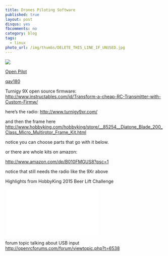 ```yaml
---
title: Drones Piloting Software
published: true
layout: post
disqus: yes
fbcomments: no
category: blog
tags: 
  - linux
photo_url: /img/thumbs/DELETE_THIS_LINE_IF_UNUSED.jpg
---
```


![](/img/PICTURE_EXAMPLE.jpg)

[Open Pilot](https://www.openpilot.org/)


[qav180](http://www.getfpv.com/multi-rotor-frames/qav180-qav210-mini-fpv-quad/qav180-carbon-fiber-fpv-quadcopter.html)

Turnigy 9X open source firmware:
<http://www.instructables.com/id/Transform-a-cheap-RC-Transmitter-with-Custom-Firmw/>


here’s the radio:
<http://www.turnigy9xr.com/>

and then the frame here
<http://www.hobbyking.com/hobbyking/store/__85254__Diatone_Blade_200_Class_Micro_Multirotor_Frame_Kit.html>

notice you can choose parts that go with it below.

or there are whole kits on amazon:

<http://www.amazon.com/dp/B010FMGUS8?psc=1>

notice that still needs the radio like the 9Xr above

Highlights from HobbyKing 2015 Beer Lift Challenge
<iframe width=”560” height=”315” src=”https://www.youtube.com/embed/Lh5Jbi6AcsE” frameborder=”0” allowfullscreen></iframe>

  forum topic talking about USB input
<http://openrcforums.com/forum/viewtopic.php?t=6538>

